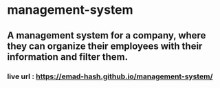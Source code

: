 # management-system
## A management system for a company, where they can organize their employees with their information and filter them.

### live url : https://emad-hash.github.io/management-system/
